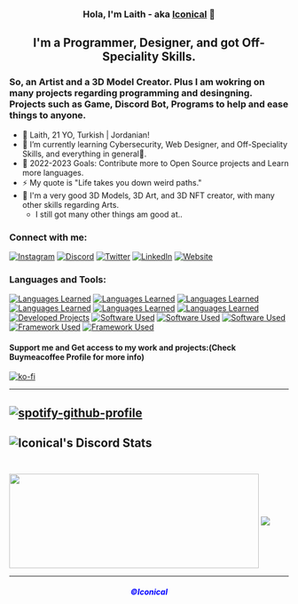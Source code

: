<h3 align="center"> Hola, I'm Laith - aka <a href="https://babyico.xyz">Iconical</a> 👋 </h3>
<h2 align="center"> I'm a Programmer, Designer, and got Off-Speciality Skills. </h2>
<h3> So, an Artist and a 3D Model Creator. Plus I am wokring on many projects regarding programming and desingning. Projects such as Game, Discord Bot, Programs to help and ease things to anyone. </h3> 

- 🔭 Laith, 21 YO, Turkish | Jordanian! <br>
- 🌱 I’m currently learning Cybersecurity, Web Designer, and Off-Speciality Skills, and everything in general🤣.<br>
- 🥅 2022-2023 Goals: Contribute more to Open Source projects and Learn more languages.
- ⚡ My quote is "Life takes you down weird paths."
- 🎨 I'm a very good 3D Models, 3D Art, and 3D NFT creator, with many other skills regarding Arts.<br>
     + I still got many other things am good at..
     
### Connect with me: 
[![Instagram](https://skillicons.dev/icons?i=instagram)](https://instagram.com/babyiconical)
[![Discord](https://skillicons.dev/icons?i=discord)](https://dsc.gg/carena)
[![Twitter](https://skillicons.dev/icons?i=twitter)](https://twitter.com/babyiconical)
[![LinkedIn](https://skillicons.dev/icons?i=linkedin)](https://www.linkedin.com/in/babyico)
[![Website](https://skillicons.dev/icons?i=wordpress)](https://ico.is-a.dev)
<br />

### Languages and Tools:  
[![Languages Learned](https://skillicons.dev/icons?i=html)](https://www.youtube.com/playlist?list=PLkwxH9e_vrALSdvZuEh6gqQdmDoDIoqz4)
[![Languages Learned](https://skillicons.dev/icons?i=css)](https://www.youtube.com/playlist?list=PLkwxH9e_vrALSdvZuEh6gqQdmDoDIoqz4)
[![Languages Learned](https://skillicons.dev/icons?i=js)](https://www.youtube.com/playlist?list=PLkwxH9e_vrALRJKu7wfXby3MKeflhTu6B)
[![Languages Learned](https://skillicons.dev/icons?i=nodejs)](https://www.youtube.com/watch?v=oe421epjebe)
[![Languages Learned](https://skillicons.dev/icons?i=c,cpp,cs)](https://www.youtube.com/playlist?list=PLkwxH9e_vrAJ0WbEsFA9W3I1W-g_BTsbt)
[![Languages Learned](https://skillicons.dev/icons?i=py)](https://www.youtube.com/playlist?list=PLkwxH9e_vrAJ0WbEsFA9W3I1W-g_BTsbt)
[![Developed Projects](https://skillicons.dev/icons?i=bots)](https://www.youtube.com/playlist?list=PLkwxH9e_vrAJ0WbEsFA9W3I1W-g_BTsbt)
[![Software Used](https://skillicons.dev/icons?i=vscode)](https://code.visualstudio.com)
[![Software Used](https://skillicons.dev/icons?i=blender)](https://www.blender.org/download/release/blender3.1/blender-3.1.0-windows-x64.msi)
[![Software Used](https://skillicons.dev/icons?i=unity)](https://public-cdn.cloud.unity3d.com/hub/prod/unityhubsetup.exe)
[![Framework Used](https://skillicons.dev/icons?i=git)](https://git-scm.com/downloads)
[![Framework Used](https://skillicons.dev/icons?i=cloudflare)](https://www.cloudflare.com)
 
#### Support me and Get access to my work and projects:(Check Buymeacoffee Profile for more info) 
[![ko-fi](https://ko-fi.com/img/githubbutton_sm.svg)](https://ko-fi.com/G2G4BPYK4)

---

[![spotify-github-profile](https://spotify-github-profile.vercel.app/api/view?uid=laith-daaja&cover_image=true&theme=novatorem&bar_color=53b14f&bar_color_cover=true)](https://spotify-github-profile.vercel.app/api/view?uid=laith-daaja&redirect=true)
---
![Iconical's Discord Stats](https://discord.c99.nl/widget/theme-3/362301055976996864.png)<br /><br />
---
<a style="text-decoration: none;" href="https://ico.is-a.dev/">
  <img width=450 height=170 align="center" src="https://github-readme-stats.vercel.app/api?username=babyico&theme=dark&show_icons=true&bg_color=0D1117&hide_border=true&custom_title=Iconical%27s%20Stats&title_color=D2042D&icon_color=FFC300&text_color=FAF9F6" />
</a>
<a href="https://ico.is-a.dev/">
  <img align="center" src="https://github-readme-stats.vercel.app/api/top-langs/?username=babyico&theme=dark&layout=compact&bg_color=0D1117&hide_border=true&custom_title=Iconical%27s%20Most%20Used%20Languages&title_color=D2042D&text_color=FAF9F6" />
</a>

---
<h5 align="center"><a href="https://ico.is-a.dev/" style="color: blue; text-decoration: none;">©Iconical</a></h5>


[Discord]: https://dsc.gg/carena
[Website]: https://ico.is-a.dev
[Twitter]: https://twitter.com/iconicaal
[Instagram]: https://instagram.com/iconicaal
[linkedin]: https://www.linkedin.com/in/iconicaal
[webdevplaylist]: https://www.youtube.com/playlist?list=PLkwxH9e_vrAJ0WbEsFA9W3I1W-g_BTsbt
[jsplaylist]: https://www.youtube.com/playlist?list=PLkwxH9e_vrALRJKu7wfXby3MKeflhTu6B
[cssplaylist]: https://www.youtube.com/playlist?list=PLkwxH9e_vrALSdvZuEh6gqQdmDoDIoqz4
[reactplaylist]: https://www.youtube.com/playlist?list=PLkwxH9e_vrAK4TdffpxKY3QGyHCpxFcQ0

